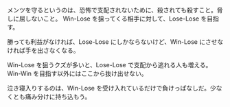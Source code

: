 メンツを守るというのは、恐怖で支配されないために、殺されても殺すこと。脅しに屈しないこと。
Win-Lose を狙ってくる相手に対して、Lose-Lose を目指す。

勝っても利益がなければ、Lose-Lose にしかならないけど、Win-Lose にさせなければ手を出さなくなる。

Win-Lose を狙うクズが多いと、Lose-Lose で支配から逃れる人も増える。
Win-Win を目指す以外にはここから抜け出せない。

泣き寝入りするのは、Win-Lose を受け入れているだけで負けっぱなしだ。少なくとも痛み分けに持ち込もう。
